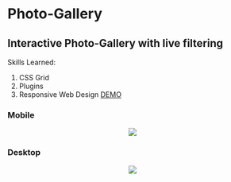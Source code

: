 # Photo-Gallery

## Interactive Photo-Gallery with live filtering
Skills Learned:
1. CSS Grid
2. Plugins
3. Responsive Web Design
[DEMO]("https://eliq1986.github.io/TreeH-Project-4/")
### Mobile 
<p align="center">
  <img src="https://user-images.githubusercontent.com/6277603/44106584-e7f79b1a-9fa9-11e8-973c-b95ebc4e548e.png">
</p>

### Desktop
<p align="center">
  <img src="https://user-images.githubusercontent.com/6277603/44106585-e9864116-9fa9-11e8-802b-8ac40d292d4b.png">
</p>



